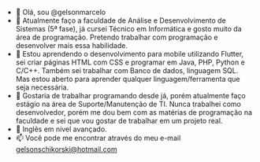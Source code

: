 - 👋 Olá, sou @gelsonmarcelo
- 👀 Atualmente faço a faculdade de Análise e Desenvolvimento de Sistemas (5ª fase), já cursei Técnico em Informática e gosto muito da área de programação. Pretendo trabalhar com programação e desenvolver mais essa habilidade.
- 🌱 Estou aprendendo o desenvolvimento para mobile utilizando Flutter, sei criar páginas HTML com CSS e programar em Java, PHP, Python e C/C++. Também sei trabalhar com Banco de dados, linguagem SQL. Mas estou aberto para aprender qualquer linguagem/ferramenta que seja necessária.
- 💞️ Gostaria de trabalhar programando desde já, porém atualmente faço estágio na área de Suporte/Manutenção de TI. Nunca trabalhei como desenvolvedor, porém me dou bem com as matérias de programação na faculdade e sei que vou gostar de trabalhar em um projeto real.
- 💞️ Inglês em nível avançado.
- 📫 Você pode me encontrar através do meu e-mail gelsonschikorski@hotmail.com
